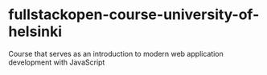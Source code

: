 # fullstackopen-course-university-of-helsinki
Course that serves as an introduction to modern web application development with JavaScript
